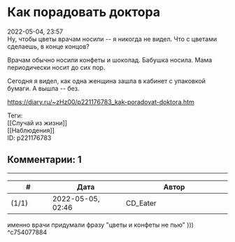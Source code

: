 Как порадовать доктора
======================

  
2022-05-04, 23:57  
 Ну, чтобы цветы врачам носили -- я никогда не видел. Что с цветами сделаешь, в конце концов?   
   
 Врачам обычно носили конфеты и шоколад. Бабушка носила. Мама периодически носит до сих пор.   
   
 Сегодня я видел, как одна женщина зашла в кабинет с упаковкой бумаги. А вышла -- без.   
  
<https://diary.ru/~zHz00/p221176783_kak-poradovat-doktora.htm>  
  
Теги:  
[[Случай из жизни]]  
[[Наблюдения]]  
ID: p221176783  


Комментарии: 1
--------------

  


---



|         #         |              Дата              |                     Автор                     |           ID           |
| --- | --- | --- | --- |
| (1/1) | 2022-05-05, 02:46 | CD\_Eater | c754077884 |

  
 именно врачи придумали фразу "цветы и конфеты не пью" )))   
 ^c754077884